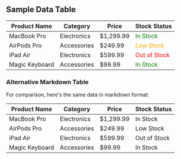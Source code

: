 ## Sample Data Table

<table>
    <thead>
        <tr>
            <th>Product Name</th>
            <th>Category</th>
            <th>Price</th>
            <th>Stock Status</th>
        </tr>
    </thead>
    <tbody>
        <tr>
            <td>MacBook Pro</td>
            <td>Electronics</td>
            <td>$1,299.99</td>
            <td><span style="color: green;">In Stock</span></td>
        </tr>
        <tr>
            <td>AirPods Pro</td>
            <td>Accessories</td>
            <td>$249.99</td>
            <td><span style="color: orange;">Low Stock</span></td>
        </tr>
        <tr>
            <td>iPad Air</td>
            <td>Electronics</td>
            <td>$599.99</td>
            <td><span style="color: red;">Out of Stock</span></td>
        </tr>
        <tr>
            <td>Magic Keyboard</td>
            <td>Accessories</td>
            <td>$99.99</td>
            <td><span style="color: green;">In Stock</span></td>
        </tr>
    </tbody>
</table>

### Alternative Markdown Table
For comparison, here's the same data in markdown format:

| Product Name | Category | Price | Stock Status |
|-------------|----------|--------|--------------|
| MacBook Pro | Electronics | $1,299.99 | In Stock |
| AirPods Pro | Accessories | $249.99 | Low Stock |
| iPad Air | Electronics | $599.99 | Out of Stock |
| Magic Keyboard | Accessories | $99.99 | In Stock |
